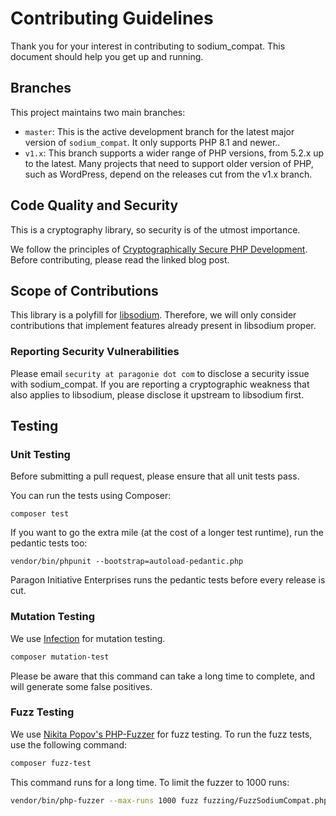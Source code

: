 # Contributing Guidelines

Thank you for your interest in contributing to sodium_compat. This document should help you get up and running.

## Branches

This project maintains two main branches:

* `master`: This is the active development branch for the latest major version of `sodium_compat`. 
  It only supports PHP 8.1 and newer..
* `v1.x`: This branch supports a wider range of PHP versions, from 5.2.x up to the latest. Many projects that need to
  support older version of PHP, such as WordPress, depend on the releases cut from the v1.x branch.

## Code Quality and Security

This is a cryptography library, so security is of the utmost importance.

We follow the principles of [Cryptographically Secure PHP Development](https://paragonie.com/blog/2017/02/cryptographically-secure-php-development).
Before contributing, please read the linked blog post.

## Scope of Contributions

This library is a polyfill for [libsodium](https://github.com/jedisct1/libsodium). Therefore, we will only consider
contributions that implement features already present in libsodium proper.

### Reporting Security Vulnerabilities

Please email `security at paragonie dot com` to disclose a security issue with sodium_compat. If you are reporting a
cryptographic weakness that also applies to libsodium, please disclose it upstream to libsodium first.

## Testing

### Unit Testing

Before submitting a pull request, please ensure that all unit tests pass.

You can run the tests using Composer:

```terminal
composer test
```

If you want to go the extra mile (at the cost of a longer test runtime), run the pedantic tests too:

```terminal
vendor/bin/phpunit --bootstrap=autoload-pedantic.php
```

Paragon Initiative Enterprises runs the pedantic tests before every release is cut.

### Mutation Testing

We use [Infection](https://infection.github.io) for mutation testing.

```bash
composer mutation-test
```

Please be aware that this command can take a long time to complete, and will generate some false positives.

### Fuzz Testing

We use [Nikita Popov's PHP-Fuzzer](https://github.com/nikic/PHP-Fuzzer) for fuzz testing. To run the fuzz tests, use the
following command:

```bash
composer fuzz-test
```

This command runs for a long time. To limit the fuzzer to 1000 runs:

```bash
vendor/bin/php-fuzzer --max-runs 1000 fuzz fuzzing/FuzzSodiumCompat.php
```
